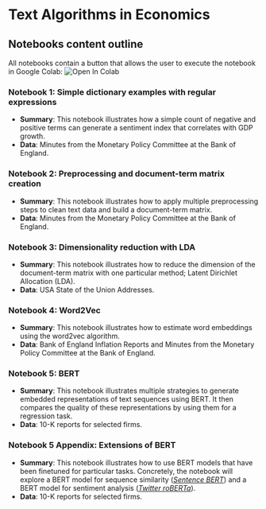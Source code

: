 # Text Algorithms in Economics

## Notebooks content outline

All notebooks contain a button that allows the user to execute the notebook in Google Colab:  ![Open In Colab](https://colab.research.google.com/assets/colab-badge.svg) 

### Notebook 1: Simple dictionary examples with regular expressions
- **Summary**: This notebook illustrates how a simple count of negative and positive terms can generate a sentiment index that correlates with GDP growth.
- **Data**: Minutes from the Monetary Policy Committee at the Bank of England.

### Notebook 2: Preprocessing and document-term matrix creation
- **Summary**: This notebook illustrates how to apply multiple preprocessing steps to clean text data and build a document-term matrix.
- **Data**: Minutes from the Monetary Policy Committee at the Bank of England.

### Notebook 3: Dimensionality reduction with LDA
- **Summary**: This notebook illustrates how to reduce the dimension of the document-term matrix with one particular method; Latent Dirichlet Allocation (LDA).
- **Data**: USA State of the Union Addresses.

### Notebook 4: Word2Vec
- **Summary**: This notebook illustrates how to estimate word embeddings using the word2vec algorithm.
- **Data**: Bank of England Inflation Reports and Minutes from the Monetary Policy Committee at the Bank of England.

### Notebook 5: BERT 
- **Summary**: This notebook illustrates multiple strategies to generate embedded representations of text sequences using BERT. It then compares the quality of these representations by using them for a regression task.
- **Data**: 10-K reports for selected firms.

### Notebook 5 Appendix: Extensions of BERT
- **Summary**: This notebook illustrates how to use BERT models that have been finetuned for particular tasks. Concretely, the notebook will explore a BERT model for sequence similarity ([*Sentence BERT*](https://www.sbert.net/index.html)) and a BERT model for sentiment analysis ([*Twitter roBERTa*](https://huggingface.co/cardiffnlp/twitter-roberta-base-sentiment)).
- **Data**: 10-K reports for selected firms.
